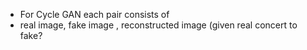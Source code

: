 - For Cycle GAN each pair consists of 
- real image, fake image , reconstructed image (given real concert to fake? 
